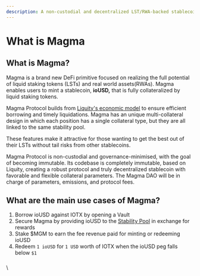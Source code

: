 ```yaml
---
description: A non-custodial and decentralized LST/RWA-backed stablecoin.
---
```


# What is Magma

## **What is Magma?**

Magma is a brand new DeFi primitive focused on realizing the full potential of liquid staking tokens (LSTs) and real world assets(RWAs). Magma enables users to mint a stablecoin, **ioUSD,** that is fully collateralized by liquid staking tokens.&#x20;

Magma Protocol builds from [Liquity's economic model](https://github.com/liquity/dev) to ensure efficient borrowing and timely liquidations. Magma has an unique multi-collateral design in which each position has a single collateral type, but they are all linked to the same stability pool.

These features make it attractive for those wanting to get the best out of their LSTs without tail risks from other stablecoins.&#x20;

Magma Protocol is non-custodial and governance-minimised, with the goal of becoming immutable. Its codebase is completely immutable, based on Liquity, creating a robust protocol and truly decentralized stablecoin with favorable and flexible collateral parameters. The Magma DAO will be in charge of parameters, emissions, and protocol fees.

## What are the main use cases of Magma?

1. Borrow ioUSD against IOTX by opening a Vault
2. Secure Magma by providing ioUSD to the [Stability Pool](protocol-concepts/stability-pool-and-liquidations.md) in exchange for rewards
3. Stake $MGM to earn the fee revenue paid for minting or redeeming ioUSD
4. Redeem `1 ioUSD` for `1 USD` worth of IOTX when the ioUSD peg falls below `$1`

###

\
